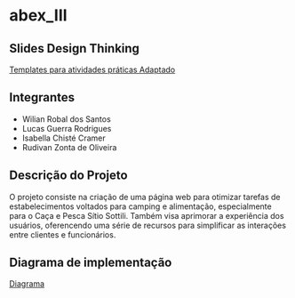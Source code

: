 # abex_III


## Slides Design Thinking

[Templates para atividades práticas Adaptado](https://docs.google.com/presentation/d/1yLY3suFHvZKG9k30_dwhl2oktnT-NDQ2w4NEHFfX1pA/edit?pli=1#slide=id.p7)


## Integrantes
- Wilian Robal dos Santos
- Lucas Guerra Rodrigues
- Isabella Chisté Cramer
- Rudivan Zonta de Oliveira

## Descrição do Projeto
O projeto consiste na criação de uma página web para otimizar tarefas de estabelecimentos voltados para camping e alimentação, especialmente para o Caça e Pesca Sítio Sottili.
Também visa aprimorar a experiência dos usuários, oferencendo uma série de recursos para simplificar as interações entre clientes e funcionários.

## Diagrama de implementação
[Diagrama](https://drive.google.com/file/d/1RvS7RkBqp2vJU-aEQUPPK5spJ4oJ_8Nw/view?usp=sharing)
